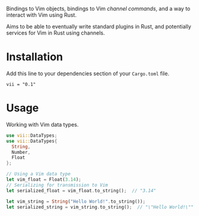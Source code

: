 Bindings to Vim objects, bindings to Vim _channel commands_, and a way to interact with Vim using Rust.

Aims to be able to eventually write standard plugins in Rust, and potentially services for Vim in Rust using channels.

# Installation

Add this line to your dependencies section of your `Cargo.toml` file.

`vii = "0.1"`

# Usage

Working with Vim data types.

``` rust
use vii::DataTypes;
use vii::DataTypes{
  String,
  Number,
  Float
};

// Using a Vim data type
let vim_float = Float(3.14);
// Serializing for transmission to Vim
let serialized_float = vim_float.to_string();  // "3.14"

let vim_string = String("Hello World!".to_string());
let serialized_string = vim_string.to_string();  // "\"Hello World!\""
```
